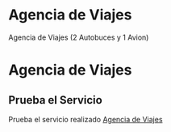 # Agencia de Viajes
Agencia de Viajes (2 Autobuces y 1 Avion)

# Agencia de Viajes 

## Prueba el Servicio  

Prueba el servicio realizado [Agencia de Viajes](http://18.234.73.61/Agencia%20de%20Viajes/Inicio.php)
